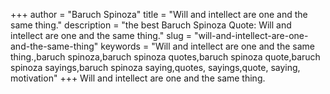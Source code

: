 +++
author = "Baruch Spinoza"
title = "Will and intellect are one and the same thing."
description = "the best Baruch Spinoza Quote: Will and intellect are one and the same thing."
slug = "will-and-intellect-are-one-and-the-same-thing"
keywords = "Will and intellect are one and the same thing.,baruch spinoza,baruch spinoza quotes,baruch spinoza quote,baruch spinoza sayings,baruch spinoza saying,quotes, sayings,quote, saying, motivation"
+++
Will and intellect are one and the same thing.
